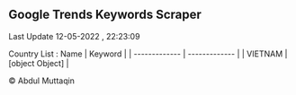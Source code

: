 

## Google Trends Keywords Scraper 
 
Last Update 12-05-2022 , 22:23:09

Country List :
 Name  | Keyword |
| ------------- | ------------- |
| VIETNAM | [object Object] |



© Abdul Muttaqin 
